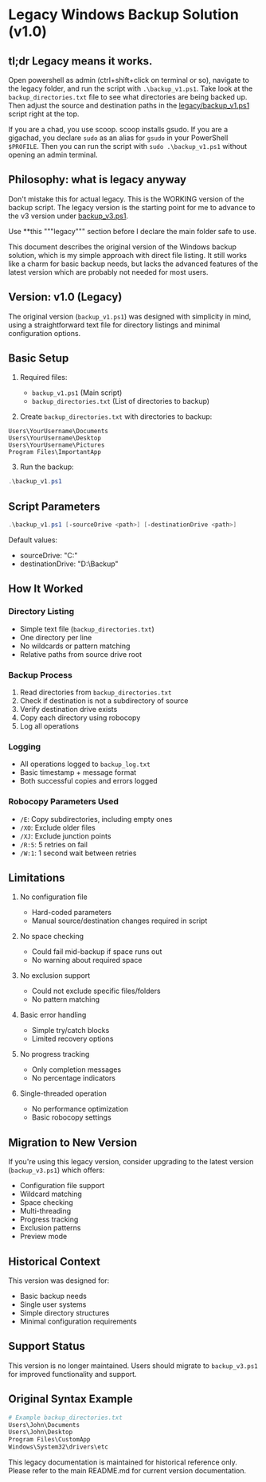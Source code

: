 # Legacy Windows Backup Solution (v1.0)

## tl;dr Legacy means it works.

Open powershell as admin (ctrl+shift+click on terminal or so), navigate to the legacy folder, and run the script with `.\backup_v1.ps1`.
Take look at the `backup_directories.txt` file to see what directories are being backed up.
Then adjust the source and destination paths in the [legacy/backup_v1.ps1](backup_v1.ps1) script right at the top.

If you are a chad, you use scoop. scoop installs gsudo. If you are a gigachad, you declare `sudo` as an alias for `gsudo` in your PowerShell `$PROFILE`. Then you can run the script with `sudo .\backup_v1.ps1` without opening an admin terminal. 

## Philosophy: what is legacy anyway

Don't mistake this for actual legacy. This is the WORKING version of the backup script. The legacy version is the starting point for me to advance to the v3 version under [backup_v3.ps1](../backup_v3.ps1).

Use **this """legacy""" section before I declare the main folder safe to use.

This document describes the original version of the Windows backup solution, which is my simple approach with direct file listing.
It still works like a charm for basic backup needs, but lacks the advanced features of the latest version which are probably not needed for most users.

## Version: v1.0 (Legacy)

The original version (`backup_v1.ps1`) was designed with simplicity in mind, using a straightforward text file for directory listings and minimal configuration options.

## Basic Setup

1. Required files:
   - `backup_v1.ps1` (Main script)
   - `backup_directories.txt` (List of directories to backup)

2. Create `backup_directories.txt` with directories to backup:
```text
Users\YourUsername\Documents
Users\YourUsername\Desktop
Users\YourUsername\Pictures
Program Files\ImportantApp
```

3. Run the backup:
```powershell
.\backup_v1.ps1
```

## Script Parameters

```powershell
.\backup_v1.ps1 [-sourceDrive <path>] [-destinationDrive <path>]
```

Default values:
- sourceDrive: "C:\"
- destinationDrive: "D:\Backup"

## How It Worked

### Directory Listing
- Simple text file (`backup_directories.txt`)
- One directory per line
- No wildcards or pattern matching
- Relative paths from source drive root

### Backup Process
1. Read directories from `backup_directories.txt`
2. Check if destination is not a subdirectory of source
3. Verify destination drive exists
4. Copy each directory using robocopy
5. Log all operations

### Logging
- All operations logged to `backup_log.txt`
- Basic timestamp + message format
- Both successful copies and errors logged

### Robocopy Parameters Used
- `/E`: Copy subdirectories, including empty ones
- `/XO`: Exclude older files
- `/XJ`: Exclude junction points
- `/R:5`: 5 retries on fail
- `/W:1`: 1 second wait between retries

## Limitations

1. No configuration file
   - Hard-coded parameters
   - Manual source/destination changes required in script

2. No space checking
   - Could fail mid-backup if space runs out
   - No warning about required space

3. No exclusion support
   - Could not exclude specific files/folders
   - No pattern matching

4. Basic error handling
   - Simple try/catch blocks
   - Limited recovery options

5. No progress tracking
   - Only completion messages
   - No percentage indicators

6. Single-threaded operation
   - No performance optimization
   - Basic robocopy settings

## Migration to New Version

If you're using this legacy version, consider upgrading to the latest version (`backup_v3.ps1`) which offers:
- Configuration file support
- Wildcard matching
- Space checking
- Multi-threading
- Progress tracking
- Exclusion patterns
- Preview mode

## Historical Context

This version was designed for:
- Basic backup needs
- Single user systems
- Simple directory structures
- Minimal configuration requirements

## Support Status

This version is no longer maintained. Users should migrate to `backup_v3.ps1` for improved functionality and support.

## Original Syntax Example

```powershell
# Example backup_directories.txt
Users\John\Documents
Users\John\Desktop
Program Files\CustomApp
Windows\System32\drivers\etc
```

This legacy documentation is maintained for historical reference only. Please refer to the main README.md for current version documentation.